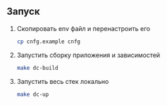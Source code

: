 ## Запуск

1. Скопировать env файл и перенастроить его

    ```bash
    cp cnfg.example cnfg
    ```

1. Запустить сборку приложения и зависимостей

    ```bash
    make dc-build
    ```

1. Запустить весь стек локально

    ```bash
    make dc-up
    ```
